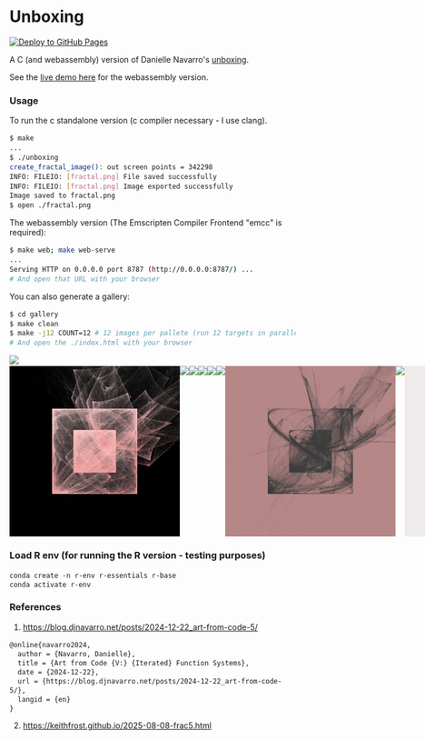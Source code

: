 # Unboxing

[![Deploy to GitHub Pages](https://github.com/drio/unboxing/actions/workflows/pages.yml/badge.svg)](https://github.com/drio/unboxing/actions/workflows/pages.yml)

A C (and webassembly) version of Danielle Navarro's [unboxing](https://blog.djnavarro.net/posts/2024-12-22_art-from-code-5/).

See the [live demo here](https://drio.github.io/unboxing/) for the webassembly version.

### Usage

To run the c standalone version (c compiler necessary - I use clang).

```sh
$ make 
...
$ ./unboxing 
create_fractal_image(): out screen points = 342298
INFO: FILEIO: [fractal.png] File saved successfully
INFO: FILEIO: [fractal.png] Image exported successfully
Image saved to fractal.png
$ open ./fractal.png
```

The webassembly version (The Emscripten Compiler Frontend "emcc" is required):

```sh
$ make web; make web-serve
...
Serving HTTP on 0.0.0.0 port 8787 (http://0.0.0.0:8787/) ...
# And open that URL with your browser
```

You can also generate a gallery:

```sh
$ cd gallery
$ make clean 
$ make -j12 COUNT=12 # 12 images per pallete (run 12 targets in parallel)
# And open the ./index.html with your browser
```


<img src="imgs/demo.2x.gif"/>

<div style="display: flex;">
  <img src="imgs/fractal.big.webp" width="300"/>
  <img src="imgs/fractal.png" width="300"/>
  <img src="imgs/fractal.blue.png" width="300"/>
  <img src="imgs/fractal-blue-pink.png" width="300"/>
  <img src="imgs/palette_5_4.png" width="300"/>
  <img src="imgs/palette_4_8.png" width="300"/>
  <img src="imgs/fractal-grey-pink.png" width="300"/>
  <img src="imgs/palette_2_10.png" width="300"/>
  <img src="imgs/fractal-white.png" width="300"/>
</div>

### Load R env (for running the R version - testing purposes)

```
conda create -n r-env r-essentials r-base
conda activate r-env
```

### References

1. https://blog.djnavarro.net/posts/2024-12-22_art-from-code-5/

```
@online{navarro2024,
  author = {Navarro, Danielle},
  title = {Art from Code {V:} {Iterated} Function Systems},
  date = {2024-12-22},
  url = {https://blog.djnavarro.net/posts/2024-12-22_art-from-code-5/},
  langid = {en}
}
```

2. https://keithfrost.github.io/2025-08-08-frac5.html


